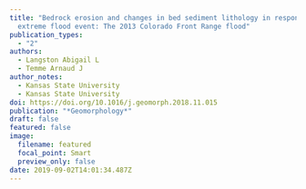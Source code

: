 ```yaml
---
title: "Bedrock erosion and changes in bed sediment lithology in response to an
  extreme flood event: The 2013 Colorado Front Range flood"
publication_types:
  - "2"
authors:
  - Langston Abigail L
  - Temme Arnaud J
author_notes:
  - Kansas State University
  - Kansas State University
doi: https://doi.org/10.1016/j.geomorph.2018.11.015
publication: "*Geomorphology*"
draft: false
featured: false
image:
  filename: featured
  focal_point: Smart
  preview_only: false
date: 2019-09-02T14:01:34.487Z
---
```


